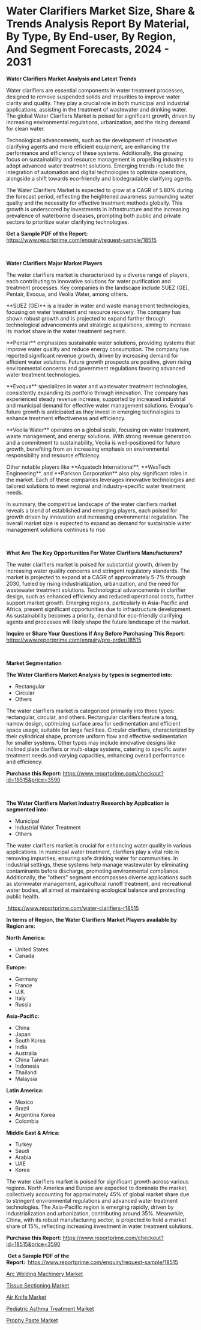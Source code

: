 <p><h1>Water Clarifiers Market Size, Share & Trends Analysis Report By Material, By Type, By End-user, By Region, And Segment Forecasts, 2024 - 2031</h1></p><p><strong>Water Clarifiers Market Analysis and Latest Trends</strong></p>
<p><p>Water clarifiers are essential components in water treatment processes, designed to remove suspended solids and impurities to improve water clarity and quality. They play a crucial role in both municipal and industrial applications, assisting in the treatment of wastewater and drinking water. The global Water Clarifiers Market is poised for significant growth, driven by increasing environmental regulations, urbanization, and the rising demand for clean water. </p><p>Technological advancements, such as the development of innovative clarifying agents and more efficient equipment, are enhancing the performance and efficiency of these systems. Additionally, the growing focus on sustainability and resource management is propelling industries to adopt advanced water treatment solutions. Emerging trends include the integration of automation and digital technologies to optimize operations, alongside a shift towards eco-friendly and biodegradable clarifying agents. </p><p>The Water Clarifiers Market is expected to grow at a CAGR of 5.80% during the forecast period, reflecting the heightened awareness surrounding water quality and the necessity for effective treatment methods globally. This growth is underscored by investments in infrastructure and the increasing prevalence of waterborne diseases, prompting both public and private sectors to prioritize water clarifying technologies.</p></p>
<p><strong>Get a Sample PDF of the Report:&nbsp;</strong> <a href="https://www.reportprime.com/enquiry/request-sample/18515?utm_campaign=1113&utm_medium=2&utm_source=Github&utm_content=ia&utm_term=21112024&utm_id=water-clarifiers">https://www.reportprime.com/enquiry/request-sample/18515</a></p>
<p>&nbsp;</p>
<p><strong>Water Clarifiers Major Market Players</strong></p>
<p><p>The water clarifiers market is characterized by a diverse range of players, each contributing to innovative solutions for water purification and treatment processes. Key companies in the landscape include SUEZ (GE), Pentair, Evoqua, and Veolia Water, among others.</p><p>**SUEZ (GE)** is a leader in water and waste management technologies, focusing on water treatment and resource recovery. The company has shown robust growth and is projected to expand further through technological advancements and strategic acquisitions, aiming to increase its market share in the water treatment segment.</p><p>**Pentair** emphasizes sustainable water solutions, providing systems that improve water quality and reduce energy consumption. The company has reported significant revenue growth, driven by increasing demand for efficient water solutions. Future growth prospects are positive, given rising environmental concerns and government regulations favoring advanced water treatment technologies.</p><p>**Evoqua** specializes in water and wastewater treatment technologies, consistently expanding its portfolio through innovation. The company has experienced steady revenue increase, supported by increased industrial and municipal demand for effective water management solutions. Evoqua's future growth is anticipated as they invest in emerging technologies to enhance treatment effectiveness and efficiency.</p><p>**Veolia Water** operates on a global scale, focusing on water treatment, waste management, and energy solutions. With strong revenue generation and a commitment to sustainability, Veolia is well-positioned for future growth, benefiting from an increasing emphasis on environmental responsibility and resource efficiency.</p><p>Other notable players like **Aquatech International**, **WesTech Engineering**, and **Parkson Corporation** also play significant roles in the market. Each of these companies leverages innovative technologies and tailored solutions to meet regional and industry-specific water treatment needs.</p><p>In summary, the competitive landscape of the water clarifiers market reveals a blend of established and emerging players, each poised for growth driven by innovation and increasing environmental regulation. The overall market size is expected to expand as demand for sustainable water management solutions continues to rise.</p></p>
<p>&nbsp;</p>
<p><strong>What Are The Key Opportunities For Water Clarifiers Manufacturers?</strong></p>
<p><p>The water clarifiers market is poised for substantial growth, driven by increasing water quality concerns and stringent regulatory standards. The market is projected to expand at a CAGR of approximately 5-7% through 2030, fueled by rising industrialization, urbanization, and the need for wastewater treatment solutions. Technological advancements in clarifier design, such as enhanced efficiency and reduced operational costs, further support market growth. Emerging regions, particularly in Asia-Pacific and Africa, present significant opportunities due to infrastructure development. As sustainability becomes a priority, demand for eco-friendly clarifying agents and processes will likely shape the future landscape of the market.</p></p>
<p><strong>Inquire or Share Your Questions If Any Before Purchasing This Report:</strong> <a href="https://www.reportprime.com/enquiry/pre-order/18515?utm_campaign=1113&utm_medium=2&utm_source=Github&utm_content=ia&utm_term=21112024&utm_id=water-clarifiers">https://www.reportprime.com/enquiry/pre-order/18515</a></p>
<p>&nbsp;</p>
<p><strong>Market Segmentation</strong></p>
<p><strong>The Water Clarifiers Market Analysis by types is segmented into:</strong></p>
<p><ul><li>Rectangular</li><li>Circular</li><li>Others</li></ul></p>
<p><p>The water clarifiers market is categorized primarily into three types: rectangular, circular, and others. Rectangular clarifiers feature a long, narrow design, optimizing surface area for sedimentation and efficient space usage, suitable for large facilities. Circular clarifiers, characterized by their cylindrical shape, promote uniform flow and effective sedimentation for smaller systems. Other types may include innovative designs like inclined plate clarifiers or multi-stage systems, catering to specific water treatment needs and varying capacities, enhancing overall performance and efficiency.</p></p>
<p><strong>Purchase this Report:&nbsp;</strong><a href="https://www.reportprime.com/checkout?id=18515&price=3590&utm_campaign=1113&utm_medium=2&utm_source=Github&utm_content=ia&utm_term=21112024&utm_id=water-clarifiers">https://www.reportprime.com/checkout?id=18515&price=3590</a></p>
<p>&nbsp;</p>
<p><strong>The Water Clarifiers Market Industry Research by Application is segmented into:</strong></p>
<p><ul><li>Municipal</li><li>Industrial Water Treatment</li><li>Others</li></ul></p>
<p><p>The water clarifiers market is crucial for enhancing water quality in various applications. In municipal water treatment, clarifiers play a vital role in removing impurities, ensuring safe drinking water for communities. In industrial settings, these systems help manage wastewater by eliminating contaminants before discharge, promoting environmental compliance. Additionally, the "others" segment encompasses diverse applications such as stormwater management, agricultural runoff treatment, and recreational water bodies, all aimed at maintaining ecological balance and protecting public health.</p></p>
<p><a href="https://www.reportprime.com/water-clarifiers-r18515?utm_campaign=1113&utm_medium=2&utm_source=Github&utm_content=ia&utm_term=21112024&utm_id=water-clarifiers">&nbsp;https://www.reportprime.com/water-clarifiers-r18515</a></p>
<p><strong>In terms of Region, the Water Clarifiers Market Players available by Region are:</strong></p>
<p>
    <p> <strong> North America: </strong>
        <ul>
            <li>United States</li>
            <li>Canada</li>
        </ul>
        </p> 
    <p> <strong> Europe: </strong>
        <ul>
            <li>Germany</li>
            <li>France</li>
            <li>U.K.</li>
            <li>Italy</li>
            <li>Russia</li>
        </ul>
        </p> 
    <p> <strong> Asia-Pacific: </strong>
        <ul>
            <li>China</li>
            <li>Japan</li>
            <li>South Korea</li>
            <li>India</li>
            <li>Australia</li>
            <li>China Taiwan</li>
            <li>Indonesia</li>
            <li>Thailand</li>
            <li>Malaysia</li>
        </ul>
        </p> 
    <p> <strong> Latin America: </strong>
        <ul>
            <li>Mexico</li>
            <li>Brazil</li>
            <li>Argentina Korea</li>
            <li>Colombia</li>
        </ul>
        </p> 
    <p> <strong> Middle East & Africa: </strong>
        <ul>
            <li>Turkey</li>
            <li>Saudi</li>
            <li>Arabia</li>
            <li>UAE</li>
            <li>Korea</li>
        </ul>
    </p>
    </p>
<p><p>The water clarifiers market is poised for significant growth across various regions. North America and Europe are expected to dominate the market, collectively accounting for approximately 45% of global market share due to stringent environmental regulations and advanced water treatment technologies. The Asia-Pacific region is emerging rapidly, driven by industrialization and urbanization, contributing around 35%. Meanwhile, China, with its robust manufacturing sector, is projected to hold a market share of 15%, reflecting increasing investment in water treatment solutions.</p></p>
<p><strong>Purchase this Report: </strong><a href="https://www.reportprime.com/checkout?id=18515&price=3590&utm_campaign=1113&utm_medium=2&utm_source=Github&utm_content=ia&utm_term=21112024&utm_id=water-clarifiers">https://www.reportprime.com/checkout?id=18515&price=3590</a></p>
<p>&nbsp;<strong>Get a Sample PDF of the Report:&nbsp;&nbsp;</strong><a href="https://www.reportprime.com/enquiry/request-sample/18515?utm_campaign=1113&utm_medium=2&utm_source=Github&utm_content=ia&utm_term=21112024&utm_id=water-clarifiers">https://www.reportprime.com/enquiry/request-sample/18515</a></p>
<p><strong></strong></p>
<p><p><a href="https://github.com/GenaGaines34/Market-Research-Report-List-1/blob/main/arc-welding-machinery-market.md?utm_campaign=1113&utm_medium=2&utm_source=Github&utm_content=ia&utm_term=21112024&utm_id=water-clarifiers">Arc Welding Machinery Market</a></p><p><a href="https://www.linkedin.com/pulse/research-report-value-market-segmentation-share-analysis-tissue-o30ee?utm_campaign=1113&utm_medium=2&utm_source=Github&utm_content=ia&utm_term=21112024&utm_id=water-clarifiers">Tissue Sectioning Market</a></p><p><a href="https://github.com/AbbasMahmud554/Market-Research-Report-List-1/blob/main/air-knife-market.md?utm_campaign=1113&utm_medium=2&utm_source=Github&utm_content=ia&utm_term=21112024&utm_id=water-clarifiers">Air Knife Market</a></p><p><a href="https://www.linkedin.com/pulse/pediatric-asthma-treatment-market-report-in-depth-trends-insights-0ybte?utm_campaign=1113&utm_medium=2&utm_source=Github&utm_content=ia&utm_term=21112024&utm_id=water-clarifiers">Pediatric Asthma Treatment Market</a></p><p><a href="https://issuu.com/reportprime-2/docs/prophy-paste-market-size-2030.pptx_1a87cdce179d36?utm_campaign=1113&utm_medium=2&utm_source=Github&utm_content=ia&utm_term=21112024&utm_id=water-clarifiers">Prophy Paste Market</a></p></p>
